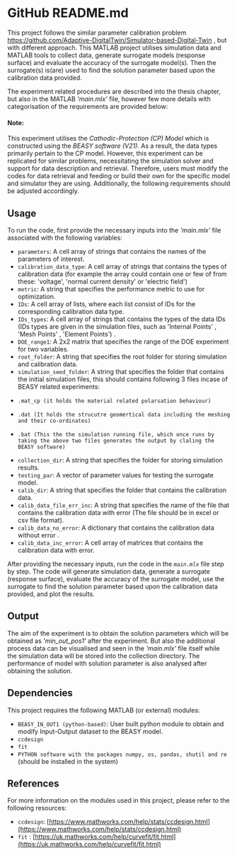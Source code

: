 # GitHub README.md

This project follows the similar parameter calibration problem https://github.com/Adaptive-DigitalTwin/Simulator-based-Digital-Twin , but with different approach. This MATLAB project utilises simulation data and MATLAB tools to collect data, generate surrogate models (response surface) and evaluate the accuracy of the surrogate model(s). Then the surrogate(s) is(are) used to find the solution parameter based upon the calibration data provided. 

The experiment related procedures are described into the thesis chapter, but also in the MATLAB _'main.mlx'_ file, however few more details with categorisation of the requirements are provided below: 

#### Note: 
This experiment utilises the _Cathodic-Protection (CP) Model_ which is constructed using the _BEASY software  (V21)_. As a result, the data types primarily pertain to the CP model. However, this experiment can be replicated for similar problems, necessitating the simulation solver and support for data description and retrieval. Therefore, users must modify the codes for data retrieval and feeding or build their own for the specific model and simulator they are using. Additionally, the following requirements should be adjusted accordingly.


## Usage

To run the code, first provide the necessary inputs into the _'main.mlx'_ file associated with the following variables:

- `parameters`: A cell array of strings that contains the names of the parameters of interest.
- `calibration_data_type`: A cell array of strings that contains the types of calibration data (for example the array could contain one or few of from these: 'voltage', 'normal current density' or 'electric field')
- `metric`: A string that specifies the performance metric to use for optimization.
- `IDs`: A cell array of lists, where each list consist of IDs for the corresponding calibration data type. 
- `IDs_types`: A cell array of strings that contains the types of the data IDs (IDs types are given in the simulation files, such as 'Internal Points' , 'Mesh Points' , 'Element Points') .
- `DOE_range1`: A 2x2 matrix that specifies the range of the DOE experiment for two variables.
- `root_folder`: A string that specifies the root folder for storing simulation and calibration data.
- `simulation_seed_folder`: A string that specifies the folder that contains the initial simulation files, this should contains following 3 files incase of BEASY related experiments:
-     .mat_cp (it holds the material related polarsation behaviour)
-     .dat (It holds the strucutre geomertical data including the meshing and their co-ordinates)
-     .bat (This the the simulation running file, which once runs by taking the above two files generates the output by claling the BEASY software)
- `collection_dir`: A string that specifies the folder for storing simulation results.
- `testing_par`: A vector of parameter values for testing the surrogate model.
- `calib_dir`: A string that specifies the folder that contains the calibration data.
- `calib_data_file_err_inc`: A string that specifies the name of the file that contains the calibration data with error (The file should be in excel or csv file format).
- `calib_data_no_error`: A dictionary that contains the calibration data without error .
- `calib_data_inc_error`: A cell array of matrices that contains the calibration data with error.

After providing the necessary inputs, run the code in the _`main.mlx`_ file step by step. The code will generate simulation data, generate a surrogate (response surface), evaluate the accuracy of the surrogate model, use the surrogate to find the solution parameter based upon the calibration data provided, and plot the results.

## Output 

The aim of the experiment is to obtain the solution parameters which will be obtained as _'min_out_pos1'_ after the experiment. But also the additional process data can be visualised and seen in the _'main.mlx'_ file itself while the simulation data will be stored into the collection directory. The performance of model with solution parameter is also analysed after obtaining the solution.


## Dependencies

This project requires the following MATLAB (or external) modules:

- `BEASY_IN_OUT1 (python-based)`: User built python module to obtain and modify Input-Output dataset to the BEASY model.
- `ccdesign` 
- `fit`
- `PYTHON software with the packages numpy, os, pandas, shutil and re` (should be installed in the system)

## References

For more information on the modules used in this project, please refer to the following resources:

- `ccdesign`: [https://www.mathworks.com/help/stats/ccdesign.html](https://www.mathworks.com/help/stats/ccdesign.html)
- `fit` : [https://uk.mathworks.com/help/curvefit/fit.html](https://uk.mathworks.com/help/curvefit/fit.html)
